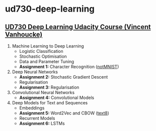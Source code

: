 # ud730-deep-learning
## [UD730 Deep Learning Udacity Course (Vincent Vanhoucke)](https://classroom.udacity.com/courses/ud730)

1. Machine Learning to Deep Learning
   * Logistic Classification
   * Stochastic Optimisation
   * Data and Parameter Tuning
   * **Assignment 1:** Character Recognition ([notMNIST](http://yaroslavvb.blogspot.com/2011/09/notmnist-dataset.html))
2. Deep Neural Networks
   * **Assignment 2:** Stochastic Gradient Descent
   * Regularisation
   * **Assignment 3:** Regularisation
3. Convolutional Neural Networks
   * **Assignment 4:** Convolutional Models
4. Deep Models for Text and Sequences
   * Embeddings
   * **Assignment 5:** Word2Vec and CBOW ([text8](http://mattmahoney.net/dc/textdata))
   * Recurrent Models
   * **Assignment 6:** LSTMs
